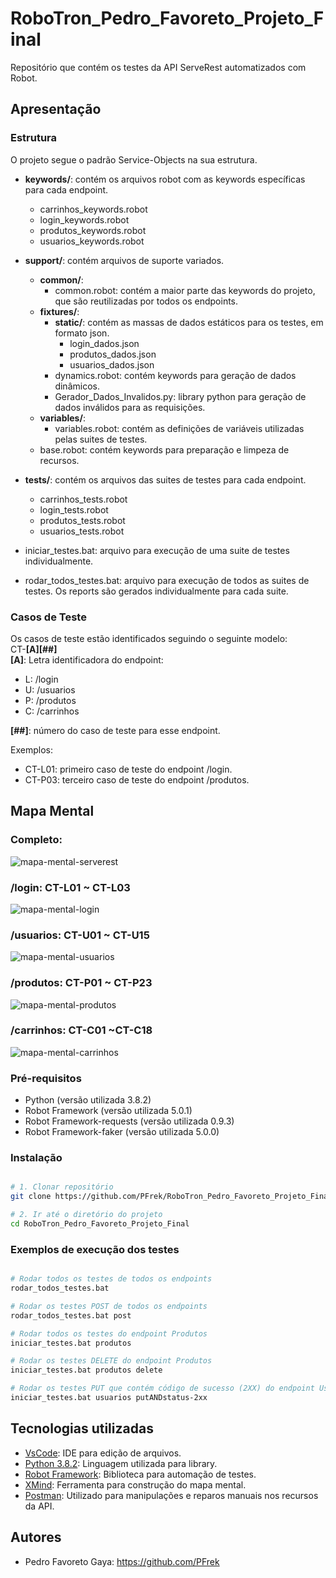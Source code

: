 # RoboTron_Pedro_Favoreto_Projeto_Final
Repositório que contém os testes da API ServeRest automatizados com Robot.

## Apresentação

### Estrutura

O projeto segue o padrão Service-Objects na sua estrutura.

- **keywords/**: contém os arquivos robot com as keywords específicas para cada endpoint.
    - carrinhos_keywords.robot
    - login_keywords.robot
    - produtos_keywords.robot
    - usuarios_keywords.robot
    
- **support/**: contém arquivos de suporte variados.
    - **common/**:
        - common.robot: contém a maior parte das keywords do projeto, que são reutilizadas por todos os endpoints.
    - **fixtures/**:
        - **static/**: contém as massas de dados estáticos para os testes, em formato json.
            - login_dados.json
            - produtos_dados.json
            - usuarios_dados.json
        - dynamics.robot: contém keywords para geração de dados dinâmicos.
        - Gerador_Dados_Invalidos.py: library python para geração de dados inválidos para as requisições.
    - **variables/**:
        - variables.robot: contém as definições de variáveis utilizadas pelas suites de testes.
    - base.robot: contém keywords para preparação e limpeza de recursos.
- **tests/**: contém os arquivos das suites de testes para cada endpoint.
    - carrinhos_tests.robot
    - login_tests.robot
    - produtos_tests.robot
    - usuarios_tests.robot
- iniciar_testes.bat: arquivo para execução de uma suite de testes individualmente.
- rodar_todos_testes.bat: arquivo para execução de todos as suites de testes. Os reports são gerados individualmente para cada suite.

### Casos de Teste

Os casos de teste estão identificados seguindo o seguinte modelo:  
CT-**[A][##]**  
**[A]**: Letra identificadora do endpoint:

- L: /login
- U: /usuarios
- P: /produtos
- C: /carrinhos

**[##]**: número do caso de teste para esse endpoint.

Exemplos:
- CT-L01: primeiro caso de teste do endpoint /login.
- CT-P03: terceiro caso de teste do endpoint /produtos.

## Mapa Mental

### Completo:

![mapa-mental-serverest](https://user-images.githubusercontent.com/16858378/188157232-889856cb-a7f2-4380-88ec-9db660c566c7.png "Mapa mental da API ServeRest")

### /login: CT-L01 ~ CT-L03

![mapa-mental-login](https://user-images.githubusercontent.com/16858378/188158203-596a4f3d-62dc-4e15-b484-7e3ccbc0c8c9.png "Mapa mental do endpoint login")

### /usuarios: CT-U01 ~ CT-U15

![mapa-mental-usuarios](https://user-images.githubusercontent.com/16858378/188158758-134f3590-7e6d-477d-abfc-8a5777eb1eb2.png "Mapa mental do endpoint usuarios")

### /produtos: CT-P01 ~ CT-P23

![mapa-mental-produtos](https://user-images.githubusercontent.com/16858378/188159267-e3bde3fe-51b0-4c41-9479-c85818e4b440.png "Mapa mental do endpoint produtos")

### /carrinhos: CT-C01 ~CT-C18

![mapa-mental-carrinhos](https://user-images.githubusercontent.com/16858378/188159572-e5bf76bd-54b8-427d-82de-1788d1a49f36.png "Mapa mental do endpoint carrinhos")


### Pré-requisitos

- Python (versão utilizada 3.8.2)
- Robot Framework (versão utilizada 5.0.1)
- Robot Framework-requests (versão utilizada 0.9.3)
- Robot Framework-faker (versão utilizada 5.0.0)

### Instalação

```bash

# 1. Clonar repositório
git clone https://github.com/PFrek/RoboTron_Pedro_Favoreto_Projeto_Final

# 2. Ir até o diretório do projeto
cd RoboTron_Pedro_Favoreto_Projeto_Final

```

### Exemplos de execução dos testes

```bash

# Rodar todos os testes de todos os endpoints
rodar_todos_testes.bat

# Rodar os testes POST de todos os endpoints
rodar_todos_testes.bat post 

# Rodar todos os testes do endpoint Produtos
iniciar_testes.bat produtos

# Rodar os testes DELETE do endpoint Produtos
iniciar_testes.bat produtos delete

# Rodar os testes PUT que contém código de sucesso (2XX) do endpoint Usuarios
iniciar_testes.bat usuarios putANDstatus-2xx
```

## Tecnologias utilizadas


- [VsCode](https://code.visualstudio.com/): IDE para edição de arquivos.
- [Python 3.8.2](https://www.python.org/downloads/release/python-382/): Linguagem utilizada para library.
- [Robot Framework](https://robotframework.org/): Biblioteca para automação de testes.
- [XMind](https://www.xmind.app/): Ferramenta para construção do mapa mental.
- [Postman](https://www.postman.com/): Utilizado para manipulações e reparos manuais nos recursos da API.


## Autores

- Pedro Favoreto Gaya: <https://github.com/PFrek>
